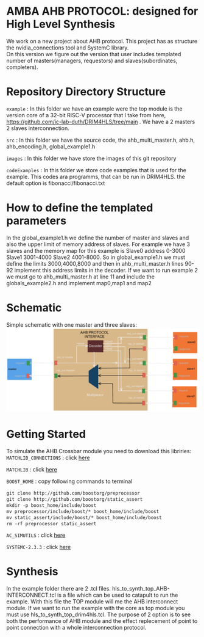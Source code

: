 # AMBA AHB PROTOCOL: designed for High Level Synthesis

We work on a new project about AHB protocol. This project has as structure the nvidia_connections tool and SystemC library.  
On this version we figure out the version that user includes templated number of masters(managers, requestors) and slaves(subordinates, completers). 

# Repository Directory Structure

`example` : In this folder we have an example were the top module is the version core of a 32-bit RISC-V processor that I take from here, https://github.com/ic-lab-duth/DRIM4HLS/tree/main .
We have a 2 masters 2 slaves interconnection.

`src` : In this folder we have the source code, the ahb_multi_master.h, ahb.h, ahb_encoding.h, global_example1.h

`images` : In this folder we have store the images of this git repository

`codeExamples` : In this folder we store code examples that is used for the example. This codes ara programms, that can be run in DRIM4HLS.
the default option is fibonacci/fibonacci.txt

# How to define the templated parameters 
In the global_example1.h we define the number of master and slaves and also the upper limit of memory address of slaves.
For example we have 3 slaves and the memory map for this example is Slave0 address 0-3000 Slave1 3001-4000 Slave2 4001-8000.
So in global_example1.h we must define the limits 3000,4000,8000 and then in  ahb_multi_master.h lines 90-92 implement this address limits in the decoder.
If we want to run example 2 we must go to ahb_multi_master.h  at line 11 and include the globals_example2.h and implement map0,map1 and map2 

# Schematic
Simple schematic with one master and three slaves: 
![alt text][logo]

[logo]: https://github.com/StergiosKiourtsis/AHB_HLS/blob/main/images/AHBOneMaster.png "Logo Title Text 2"


# Getting Started

To simulate the AHB Crossbar module you need to download this libriries: 
`MATCHLIB_CONNECTIONS` : click [here](https://github.com/hlslibs/matchlib_connections.git)

`MATCHLIB` : click [here](http://github.com/NVlabs/matchlib.git)

`BOOST_HOME` : copy following commands to terminal
   
    git clone http://github.com/boostorg/preprocessor
    git clone http://github.com/boostorg/static_assert
    mkdir -p boost_home/include/boost
    mv preprocessor/include/boost/* boost_home/include/boost
    mv static_assert/include/boost/* boost_home/include/boost
    rm -rf preprocessor static_assert

`AC_SIMUTILS` : click [here](https://github.com/hlslibs/ac_simutils.git)

`SYSTEMC-2.3.3` : click [here](//www.accellera.org/images/downloads/standards/systemc/systemc-$SYSCVER.tar.gz)

# Synthesis 
In the example folder there are 2 .tcl files. 
hls_to_synth_top_AHB-INTERCONNECT.tcl is a file which can be used to catapult to run the example. With this file the TOP module will me the AHB interconnect module.
If we want to run the example with the core as top module you must use hls_to_synth_top_drim4hls.tcl. The purpose of 2 option is to see both the performance of 
AHB module and the effect replecement of point to point connection with a whole interconnection protocol.

